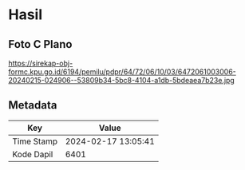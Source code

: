 # Hasil

## Foto C Plano

https://sirekap-obj-formc.kpu.go.id/6194/pemilu/pdpr/64/72/06/10/03/6472061003006-20240215-024906--53809b34-5bc8-4104-a1db-5bdeaea7b23e.jpg


## Metadata

| Key        | Value               |
| ---------- | ------------------- |
| Time Stamp | 2024-02-17 13:05:41 |
| Kode Dapil | 6401                |



